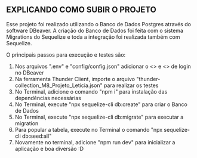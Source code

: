 ## EXPLICANDO COMO SUBIR O PROJETO ##

Esse projeto foi realizado utilizando o Banco de Dados Postgres através do software DBeaver.
A criação do Banco de Dados foi feita com o sistema Migrations do Sequelize e toda a integração 
foi realizada também com Sequelize.

O principais passos para execução e testes são:

1. Nos arquivos ".env" e "config/config.json" adicionar o <<USERNAME>>  e <<PASSWORD>> de login no DBeaver
2. Na ferramenta Thunder Client, importe o arquivo "thunder-collection_M8_Projeto_Leticia.json" para realizar os testes
3. No Terminal, adicione o comando "npm i" para instalação das dependências necessárias
4. No Terminal, execute "npx sequelize-cli db:create" para criar o Banco de Dados
5. No Terminal, execute "npx sequelize-cli db:migrate" para executar a migration
6. Para popular a tabela, execute no Terminal o comando "npx sequelize-cli db:seed:all"
7. Novamente no terminal, adicione "npm run dev" para inicializar a aplicação e boa diversão :D

